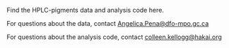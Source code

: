 Find the HPLC-pigments data and analysis code here.

For questions about the data, contact Angelica.Pena@dfo-mpo.gc.ca

For questions about the analysis code, contact colleen.kellogg@hakai.org

